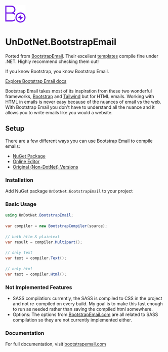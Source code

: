 ![bootstrapemail](https://raw.githubusercontent.com/UnDotNet/BootstrapEmail/main/assets/bootstrapemail_logo.png) 
# UnDotNet.BootstrapEmail

Ported from [BootstrapEmail](https://bootstrapemail.com).  Their excellent [templates](https://app.bootstrapemail.com/templates/pricing) compile fine under .NET.  Highly recommend checking them out!

If you know Bootstrap, you know Bootstrap Email.

[Explore Bootstrap Email docs](https://v1.bootstrapemail.com/docs/introduction)

Bootstrap Email takes most of its inspiration from these two wonderful frameworks, [Bootstrap](https://getbootstrap.com) and [Tailwind](https://tailwindcss.com) but for HTML emails. Working with HTML in emails is never easy because of the nuances of email vs the web. With Bootstrap Email you don't have to understand all the nuance and it allows you to write emails like you would a website.

## Setup
There are a few different ways you can use Bootstrap Email to compile emails:

- [NuGet Package](https://bootstrapemail.com/docs/usage#command-line)
- [Online Editor](https://app.bootstrapemail.com/editor)
- [Original (Non-DotNet) Versions](https://github.com/bootstrap-email/bootstrap-email)

### Installation

Add NuGet package `UnDotNet.BootstrapEmail` to your project

### Basic Usage

```csharp
using UnDotNet.BootstrapEmail;

var compiler = new BootstrapCompiler(source);

// both htlm & plaintext
var result = compiler.Multipart();

// only text
var text = compiler.Text();

// only html
var text = compiler.Html();
```

### Not Implemented Features
- SASS compilation: currently, the SASS is compiled to CSS in the project and not re-compiled on every build.  My goal is to make this fast enough to run as needed rather than saving the compiled html somewhere.
- Options: The options from [BootstrapEmail.com](https://bootstrapemail.com/docs/configure) are all related to SASS compilation so they are not currently implemented either.

### Documentation
For full documentation, visit [bootstrapemail.com](https://bootstrapemail.com/docs/introduction)
